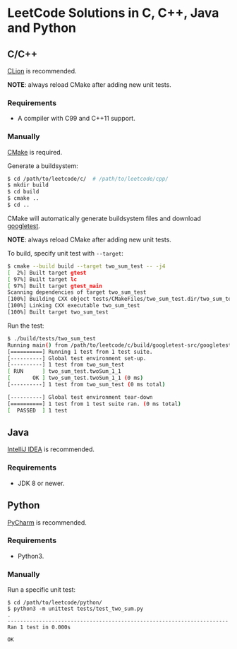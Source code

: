 # LeetCode Solutions in C, C++, Java and Python

## C/C++

[CLion](https://www.jetbrains.com/clion/) is recommended.

**NOTE**: always reload CMake after adding new unit tests.

### Requirements

- A compiler with C99 and C++11 support.

### Manually

[CMake](https://cmake.org/) is required.

Generate a buildsystem:

```sh
$ cd /path/to/leetcode/c/  # /path/to/leetcode/cpp/
$ mkdir build
$ cd build
$ cmake ..
$ cd ..
```

CMake will automatically generate buildsystem files and download [googletest](https://github.com/google/googletest).

**NOTE**: always reload CMake after adding new unit tests.

To build, specify unit test with `--target`:

```sh
$ cmake --build build --target two_sum_test -- -j4
[  2%] Built target gtest
[ 97%] Built target lc
[ 97%] Built target gtest_main
Scanning dependencies of target two_sum_test
[100%] Building CXX object tests/CMakeFiles/two_sum_test.dir/two_sum_test.cpp.o
[100%] Linking CXX executable two_sum_test
[100%] Built target two_sum_test
```

Run the test:

```sh
$ ./build/tests/two_sum_test
Running main() from /path/to/leetcode/c/build/googletest-src/googletest/src/gtest_main.cc
[==========] Running 1 test from 1 test suite.
[----------] Global test environment set-up.
[----------] 1 test from two_sum_test
[ RUN      ] two_sum_test.twoSum_1_1
[       OK ] two_sum_test.twoSum_1_1 (0 ms)
[----------] 1 test from two_sum_test (0 ms total)

[----------] Global test environment tear-down
[==========] 1 test from 1 test suite ran. (0 ms total)
[  PASSED  ] 1 test
```

## Java

[IntelliJ IDEA](https://www.jetbrains.com/idea/) is recommended.

### Requirements

- JDK 8 or newer.

## Python

[PyCharm](https://www.jetbrains.com/pycharm/) is recommended.

### Requirements

- Python3.

### Manually

Run a specific unit test:

```shell
$ cd /path/to/leetcode/python/
$ python3 -m unittest tests/test_two_sum.py
.
----------------------------------------------------------------------
Ran 1 test in 0.000s

OK
```
